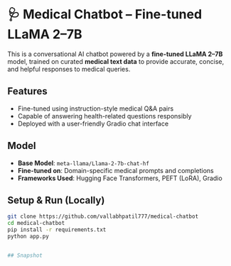 # 🩺 Medical Chatbot – Fine-tuned LLaMA 2–7B

This is a conversational AI chatbot powered by a **fine-tuned LLaMA 2–7B** model, trained on curated **medical text data** to provide accurate, concise, and helpful responses to medical queries.

## Features

- Fine-tuned using instruction-style medical Q&A pairs
- Capable of answering health-related questions responsibly
- Deployed with a user-friendly Gradio chat interface

## Model

- **Base Model**: `meta-llama/Llama-2-7b-chat-hf`
- **Fine-tuned on**: Domain-specific medical prompts and completions
- **Frameworks Used**: Hugging Face Transformers, PEFT (LoRA), Gradio

## Setup & Run (Locally)

```bash
git clone https://github.com/vallabhpatil777/medical-chatbot
cd medical-chatbot
pip install -r requirements.txt
python app.py


## Snapshot 
